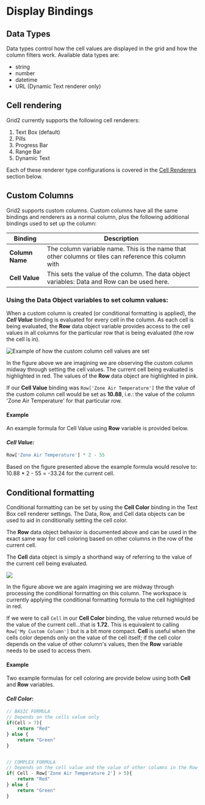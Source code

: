# Display Bindings

## Data Types

Data types control how the cell values are displayed in the grid and how the column filters work. Available data types are:

* string
* number
* datetime
* URL (Dynamic Text renderer only)

## Cell rendering

Grid2 currently supports the following cell renderers:

1. Text Box (default)
2. Pills
3. Progress Bar
4. Range Bar
5. Dynamic Text

Each of these renderer type configurations is covered in the [Cell Renderers](./#cell-renderers) section below.

## Custom Columns

Grid2 supports custom columns. Custom columns have all the same bindings and renderers as a normal column, plus the following additional bindings used to set up the column:

| Binding         | Description                                                                                           |
| --------------- | ----------------------------------------------------------------------------------------------------- |
| **Column Name** | The column variable name. This is the name that other columns or tiles can reference this column with |
| **Cell Value**  | This sets the value of the column. The data object variables: Data and Row can be used here.          |

### Using the Data Object variables to set column values:

When a custom column is created (or conditional formatting is applied), the _**Cell Value**_ binding is evaluated for every cell in the column. As each cell is being evaluated, the **Row** data object variable provides access to the cell values in all columns for the particular row that is being evaluated (the row the cell is in).

![Example of how the custom column cell values are set](../../.gitbook/assets/custom\_column.png)

In the figure above we are imagining we are observing the custom column midway through setting the cell values. The current cell being evaluated is highlighted in red. The values of the **Row** data object are highlighted in pink.

If our **Cell Value** binding was `Row['Zone Air Temperature']` the the value of the custom column cell would be set as **10.88**, i.e.: the value of the column 'Zone Air Temperature' for that particular row.

#### Example

An example formula for Cell Value using **Row** variable is provided below.

#### &#x20;_Cell Value:_

```javascript
Row['Zone Air Temperature'] * 2 - 55 
```

Based on the figure presented above the example formula would resolve to:  10.88 \* 2 - 55 =  -33.24 for the current cell.

## Conditional formatting

Conditional formatting can be set by using the **Cell Color** binding in the Text Box cell renderer settings. The Data, Row, and Cell data objects can be used to aid in conditionally setting the cell color.

The **Row** data object behavior is documented above and can be used in the exact same way for cell coloring based on other columns in the row of the current cell.

The **Cell** data object is simply a shorthand way of referring to the value of the current cell being evaluated.

![](../../.gitbook/assets/conditonal\_formatting.png)

In the figure above we are again imagining we are midway through processing the conditional formatting on this column. The workspace is currently applying the conditional formatting formula to the cell highlighted in red.

If we were to call `Cell` in our **Cell Color** binding, the value returned would be the value of the current cell...that is **1.72.** This is equivalent to calling `Row['My Custom Column']` but is a bit more compact. **Cell** is useful when the cells color depends only on the value of the cell itself; if the cell color depends on the value of other column's values, then the **Row** variable needs to be used to access them.

#### Example

Two example formulas for cell coloring are provide below using both **Cell** and **Row** variables.

#### &#x20;_Cell Color:_

```javascript
// BASIC FORMULA
// Depends on the cells value only
if(Cell > 7){
    return "Red"
} else {
    return "Green"
}


// COMPLEX FORMULA
// Depends on the cell value and the value of other columns in the Row
if( Cell - Row['Zone Air Temperature 2'] > 5){
    return "Red"
} else {
    return "Green"
}
```
